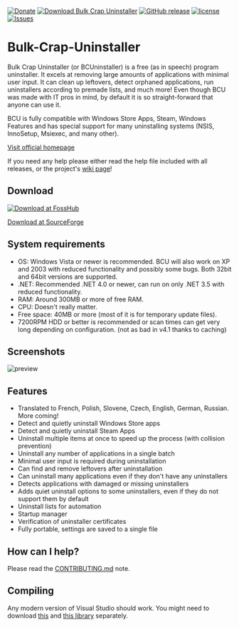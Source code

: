 [![Donate](https://img.shields.io/badge/donate-paypal%20%2F%20bitcoin-pink.svg)](http://klocmansoftware.weebly.com/donate.html)
[![Download Bulk Crap Uninstaller](https://img.shields.io/sourceforge/dm/bulk-crap-uninstaller.svg)](https://sourceforge.net/projects/bulk-crap-uninstaller/files/latest/download)
[![GitHub release](https://img.shields.io/github/release/klocman/Bulk-Crap-Uninstaller.svg)](https://github.com/Klocman/Bulk-Crap-Uninstaller/releases)
[![license](https://img.shields.io/github/license/klocman/Bulk-Crap-Uninstaller.svg)](https://github.com/Klocman/Bulk-Crap-Uninstaller/blob/master/Licence.txt)
[![Issues](https://img.shields.io/github/issues/klocman/Bulk-Crap-Uninstaller.svg)](https://github.com/Klocman/Bulk-Crap-Uninstaller/issues)

# Bulk-Crap-Uninstaller
Bulk Crap Uninstaller (or BCUninstaller) is a free (as in speech) program uninstaller. It excels at removing large amounts of applications with minimal user input. It can clean up leftovers, detect orphaned applications, run uninstallers according to premade lists, and much more! Even though BCU was made with IT pros in mind, by default it is so straight-forward that anyone can use it.

BCU is fully compatible with Windows Store Apps, Steam, Windows Features and has special support for many uninstalling systems (NSIS, InnoSetup, Msiexec, and many other).

[Visit official homepage](http://klocmansoftware.weebly.com/)

If you need any help please either read the help file included with all releases, or the project's [wiki page](https://github.com/Klocman/Bulk-Crap-Uninstaller/wiki)!

## Download
[![Download at FossHub](https://cloud.githubusercontent.com/assets/14913904/25586209/a84a224e-2e9e-11e7-9332-5f913a9d7cd8.png)](https://www.fosshub.com/Bulk-Crap-Uninstaller.html)

[Download at SourceForge](https://sourceforge.net/p/bulk-crap-uninstaller/)

## System requirements
* OS: Windows Vista or newer is recommended. BCU will also work on XP and 2003 with reduced functionality and possibly some bugs. Both 32bit and 64bit versions are supported.
* .NET: Recommended .NET 4.0 or newer, can run on only .NET 3.5 with reduced functionality.
* RAM: Around 300MB or more of free RAM.
* CPU: Doesn't really matter.
* Free space: 40MB or more (most of it is for temporary update files).
* 7200RPM HDD or better is recommended or scan times can get very long depending on configuration. (not as bad in v4.1 thanks to caching)

## Screenshots
![preview](https://user-images.githubusercontent.com/14913904/34364884-93bcf34e-ea8a-11e7-9aa2-bb229631498a.png)

## Features
* Translated to French, Polish, Slovene, Czech, English, German, Russian. More coming!
* Detect and quietly uninstall Windows Store apps
* Detect and quietly uninstall Steam Apps
* Uninstall multiple items at once to speed up the process (with collision prevention)
* Uninstall any number of applications in a single batch
* Minimal user input is required during uninstallation
* Can find and remove leftovers after uninstallation
* Can uninstall many applications even if they don't have any uninstallers
* Detects applications with damaged or missing uninstallers
* Adds quiet uninstall options to some uninstallers, even if they do not support them by default
* Uninstall lists for automation
* Startup manager
* Verification of uninstaller certificates
* Fully portable, settings are saved to a single file

## How can I help?
Please read the [CONTRIBUTING.md](CONTRIBUTING.md) note.

## Compiling
Any modern version of Visual Studio should work. You might need to download [this](https://github.com/Klocman/UpdateSystem) and [this library](https://sourceforge.net/p/kloctoolslibrary/) separately.
